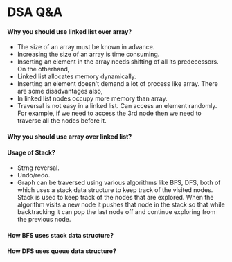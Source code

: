 
# DSA Q&A

#### Why you should use linked list over array?
* The size of an array must be known in advance.
* Increasing the size of an array is time consuming.
* Inserting an element in the array needs shifting of all its predecessors.
On the otherhand,
* Linked list allocates memory dynamically. 
* Inserting an element doesn't demand a lot of process like array.
There are some disadvantages also,
* In linked list nodes occupy more memory than array. 
* Traversal is not easy in a linked list. Can access an element randomly. For example, if we need to access the 3rd node then we need to traverse all the nodes before it.

#### Why you should use array over linked list?

#### Usage of Stack?
* Strng reversal.
* Undo/redo.
* Graph can be traversed using various algorithms like BFS, DFS, both of which uses a stack data structure to keep track of the visited nodes. Stack is used to keep track of the nodes that are explored. When the algorithm visits a new node it pushes that node in the stack so that while backtracking it can pop the last node off and continue exploring from the previous node.  
#### How BFS uses stack data structure?
#### How DFS uses queue data structure?
